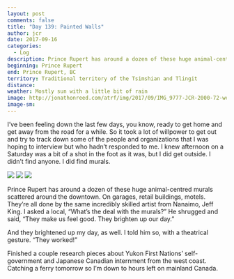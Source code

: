```yaml
---
layout: post
comments: false
title: "Day 139: Painted Walls"
author: jcr
date: 2017-09-16
categories:
  - Log
description: Prince Rupert has around a dozen of these huge animal-centred murals scattered around the downtown.
beginning: Prince Rupert
end: Prince Rupert, BC
territory: Traditional territory of the Tsimshian and Tlingit
distance: 
weather: Mostly sun with a little bit of rain
image: http://jonathonreed.com/atrf/img/2017/09/IMG_9777-JCR-2000-72-web.jpg
image-sm:
---
```


I’ve been feeling down the last few days, you know, ready to get home and get away from the road for a while. So it took a lot of willpower to get out and try to track down some of the people and organizations that I was hoping to interview but who hadn’t responded to me. I knew afternoon on a Saturday was a bit of a shot in the foot as it was, but I did get outside. I didn’t find anyone. I did find murals.

<img src="http://jonathonreed.com/atrf/img/2017/09/IMG_9759-JCR-2000-72-web.jpg">

<img src="http://jonathonreed.com/atrf/img/2017/09/IMG_9772-JCR-2000-72-web.jpg">

<img src="http://jonathonreed.com/atrf/img/2017/09/IMG_9767-JCR-2000-72-web.jpg">

Prince Rupert has around a dozen of these huge animal-centred murals scattered around the downtown. On garages, retail buildings, motels. They’re all done by the same incredibly skilled artist from Nanaimo, Jeff King. I asked a local, “What’s the deal with the murals?” He shrugged and said, “They make us feel good. They brighten up our day.”

And they brightened up my day, as well. I told him so, with a theatrical gesture. “They worked!”

Finished a couple research pieces about Yukon First Nations’ self-government and Japanese Canadian internment from the west coast. Catching a ferry tomorrow so I’m down to hours left on mainland Canada.